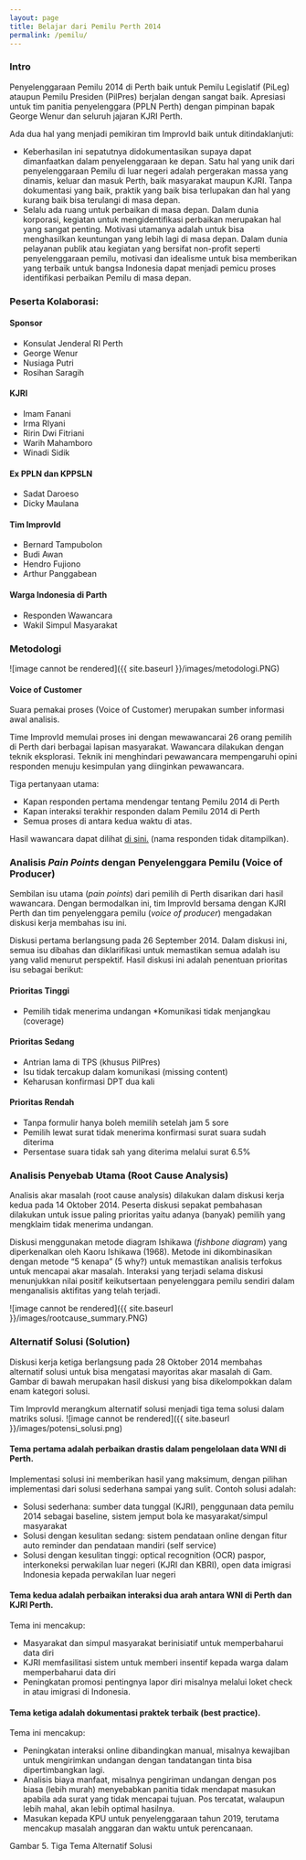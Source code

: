 ```yaml
---
layout: page
title: Belajar dari Pemilu Perth 2014
permalink: /pemilu/
---
```


### Intro
Penyelenggaraan Pemilu 2014 di Perth baik untuk Pemilu Legislatif (PiLeg) ataupun Pemilu Presiden (PilPres) berjalan dengan sangat baik. Apresiasi untuk tim panitia penyelenggara (PPLN Perth) dengan pimpinan bapak George Wenur dan seluruh jajaran KJRI Perth.

Ada dua hal yang menjadi pemikiran tim ImprovId baik untuk ditindaklanjuti:
* Keberhasilan ini sepatutnya didokumentasikan supaya dapat dimanfaatkan dalam penyelenggaraan ke depan. Satu hal yang unik dari penyelenggaraan Pemilu di luar negeri adalah pergerakan massa yang dinamis, keluar dan masuk Perth, baik masyarakat maupun KJRI. Tanpa dokumentasi yang baik, praktik yang baik bisa terlupakan dan hal yang kurang baik bisa terulangi di masa depan.
* Selalu ada ruang untuk perbaikan di masa depan. Dalam dunia korporasi, kegiatan untuk mengidentifikasi perbaikan merupakan hal yang sangat penting. Motivasi utamanya adalah untuk bisa menghasilkan keuntungan yang lebih lagi di masa depan. Dalam dunia pelayanan publik atau kegiatan yang bersifat non-profit seperti penyelenggaraan pemilu, motivasi dan idealisme untuk bisa memberikan yang terbaik untuk bangsa Indonesia dapat menjadi pemicu proses identifikasi perbaikan Pemilu di masa depan.


### Peserta Kolaborasi:
#### Sponsor
* Konsulat Jenderal RI Perth
* George Wenur
* Nusiaga Putri
* Rosihan Saragih

#### KJRI
* Imam Fanani
* Irma RIyani
* Ririn Dwi Fitriani
* Warih Mahamboro
* Winadi Sidik

#### Ex PPLN dan KPPSLN
* Sadat Daroeso
* Dicky Maulana

#### Tim ImprovId
* Bernard Tampubolon
* Budi Awan
* Hendro Fujiono
* Arthur Panggabean

#### Warga Indonesia di Parth
* Responden Wawancara
* Wakil Simpul Masyarakat

### Metodologi
![image cannot be rendered]({{ site.baseurl }}/images/metodologi.PNG)

#### Voice of Customer
Suara pemakai proses (Voice of Customer) merupakan sumber informasi awal analisis.

Time ImprovId memulai proses ini dengan mewawancarai 26 orang pemilih di Perth dari berbagai lapisan masyarakat.
Wawancara dilakukan dengan teknik eksplorasi. Teknik ini menghindari pewawancara mempengaruhi opini responden menuju kesimpulan yang diinginkan pewawancara.

Tiga pertanyaan utama:
* Kapan responden pertama mendengar tentang Pemilu 2014 di Perth
* Kapan interaksi terakhir responden dalam Pemilu 2014 di Perth
* Semua proses di antara kedua waktu di atas.

Hasil wawancara dapat dilihat [di sini.](http://improvidperth.github.io/pemilu/) (nama responden tidak ditampilkan).


### Analisis _Pain Points_ dengan Penyelenggara Pemilu (Voice of Producer)
Sembilan isu utama (_pain points_) dari pemilih di Perth disarikan dari hasil wawancara. Dengan bermodalkan ini, tim ImprovId bersama dengan KJRI Perth dan tim penyelenggara pemilu (_voice of producer_) mengadakan diskusi kerja membahas isu ini.

Diskusi pertama berlangsung pada 26 September 2014. Dalam diskusi ini, semua isu dibahas dan diklarifikasi untuk memastikan semua adalah isu yang valid menurut perspektif. Hasil diskusi ini adalah penentuan prioritas isu sebagai berikut:

#### Prioritas Tinggi
* Pemilih tidak menerima undangan
*Komunikasi tidak menjangkau (coverage)

#### Prioritas Sedang
* Antrian lama di TPS (khusus PilPres)
* Isu tidak tercakup dalam komunikasi (missing content)
* Keharusan konfirmasi DPT dua kali

#### Prioritas Rendah
* Tanpa formulir hanya boleh memilih setelah jam 5 sore
* Pemilih lewat surat tidak menerima konfirmasi surat suara sudah diterima
* Persentase suara tidak sah yang diterima melalui surat 6.5%

### Analisis Penyebab Utama (Root Cause Analysis)
Analisis akar masalah (root cause analysis) dilakukan dalam diskusi kerja kedua pada 14 Oktober 2014. Peserta diskusi sepakat pembahasan dilakukan untuk issue paling prioritas yaitu adanya (banyak) pemilih yang mengklaim tidak menerima undangan.

Diskusi menggunakan metode diagram Ishikawa (_fishbone diagram_) yang diperkenalkan oleh Kaoru Ishikawa (1968). Metode ini dikombinasikan dengan metode “5 kenapa” (5 why?) untuk memastikan analisis terfokus untuk mencapai akar masalah. Interaksi yang terjadi selama diskusi menunjukkan nilai positif keikutsertaan penyelenggara pemilu sendiri dalam menganalisis aktifitas yang telah terjadi.

![image cannot be rendered]({{ site.baseurl }}/images/rootcause_summary.PNG)

### Alternatif Solusi (Solution)
Diskusi kerja ketiga berlangsung pada 28 Oktober 2014 membahas alternatif solusi untuk bisa mengatasi mayoritas akar masalah di Gam. Gambar di bawah merupakan hasil diskusi yang bisa dikelompokkan dalam enam kategori solusi.

Tim ImprovId merangkum alternatif solusi menjadi tiga tema solusi dalam matriks solusi.
![image cannot be rendered]({{ site.baseurl }}/images/potensi_solusi.png)

#### Tema pertama adalah perbaikan drastis dalam pengelolaan data WNI di Perth. 
Implementasi solusi ini memberikan hasil yang maksimum, dengan pilihan implementasi dari solusi sederhana sampai yang sulit. Contoh solusi adalah:
* Solusi sederhana: sumber data tunggal (KJRI), penggunaan data pemilu 2014 sebagai baseline, sistem jemput bola ke masyarakat/simpul masyarakat
* Solusi dengan kesulitan sedang: sistem pendataan online dengan fitur auto reminder dan pendataan mandiri (self service)
* Solusi dengan kesulitan tinggi: optical recognition (OCR) paspor, interkoneksi perwakilan luar negeri (KJRI dan KBRI), open data imigrasi Indonesia kepada perwakilan luar negeri

#### Tema kedua adalah perbaikan interaksi dua arah antara WNI di Perth dan KJRI Perth.
Tema ini mencakup:
* Masyarakat dan simpul masyarakat berinisiatif untuk memperbaharui data diri
* KJRI memfasilitasi sistem untuk memberi insentif kepada warga dalam memperbaharui data diri
* Peningkatan promosi pentingnya lapor diri misalnya melalui loket check in atau imigrasi di Indonesia.

#### Tema ketiga adalah dokumentasi praktek terbaik (best practice).
Tema ini mencakup:
* Peningkatan interaksi online dibandingkan manual, misalnya kewajiban untuk mengirimkan undangan dengan tandatangan tinta bisa dipertimbangkan lagi.
* Analisis biaya manfaat, misalnya pengiriman undangan dengan pos biasa (lebih murah) menyebabkan panitia tidak mendapat masukan apabila ada surat yang tidak mencapai tujuan. Pos tercatat, walaupun lebih mahal, akan lebih optimal hasilnya.
* Masukan kepada KPU untuk penyelenggaraan tahun 2019, terutama mencakup masalah anggaran dan waktu untuk perencanaan.


Gambar 5. Tiga Tema Alternatif Solusi


